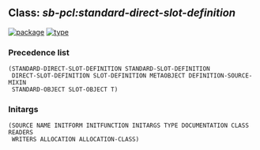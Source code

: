 ## Class: ***sb-pcl:standard-direct-slot-definition***
[![package](https://img.shields.io/badge/Package-SB--PCL-5f9ea0.svg?style=social&colorA=999999)](../) [![type](https://img.shields.io/badge/Type-Class-5f9ea0.svg?style=social&colorA=999999)](../#class) 
### Precedence list
```
(STANDARD-DIRECT-SLOT-DEFINITION STANDARD-SLOT-DEFINITION
 DIRECT-SLOT-DEFINITION SLOT-DEFINITION METAOBJECT DEFINITION-SOURCE-MIXIN
 STANDARD-OBJECT SLOT-OBJECT T)
```
### Initargs
```
(SOURCE NAME INITFORM INITFUNCTION INITARGS TYPE DOCUMENTATION CLASS READERS
 WRITERS ALLOCATION ALLOCATION-CLASS)
```
